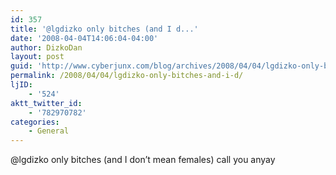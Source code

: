 ```yaml
---
id: 357
title: '@lgdizko only bitches (and I d...'
date: '2008-04-04T14:06:04-04:00'
author: DizkoDan
layout: post
guid: 'http://www.cyberjunx.com/blog/archives/2008/04/04/lgdizko-only-bitches-and-i-d/'
permalink: /2008/04/04/lgdizko-only-bitches-and-i-d/
ljID:
    - '524'
aktt_twitter_id:
    - '782970782'
categories:
    - General
---
```


@lgdizko only bitches (and I don’t mean females) call you anyay